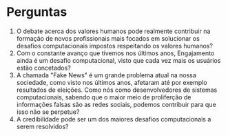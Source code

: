 # Perguntas
1. O debate acerca dos valores humanos pode realmente contribuir na formação de novos profissionais mais focados em solucionar os desafios computacionais impostos respeitando os valores humanos?
2. Com o constante avanço que tivemos nos últimos anos, Engajamento ainda é um desafio computacional, visto que cada vez mais os usuários estão concetados?
3. A chamada "Fake News" é um grande problema atual na nossa sociedade, como visto nos últimos anos, afetaram até por exemplo resultados de eleições. Como nós como desenvolvedores de sistemas computacionais, sabendo que o maior meio de proliferção de informações falsas são as redes sociais, podemos contribuir para que isso não se perpetue?
4. A credibilidade pode ser um dos maiores desafios computacionais a serem resolvidos?
